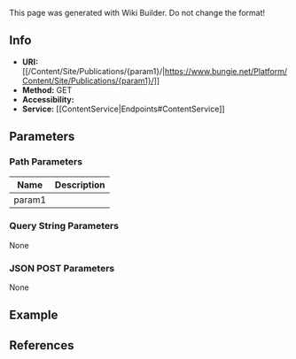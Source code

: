<span class="wiki-builder">This page was generated with Wiki Builder. Do not change the format!</span>

## Info

* **URI:** [[/Content/Site/Publications/{param1}/|https://www.bungie.net/Platform/Content/Site/Publications/{param1}/]]
* **Method:** GET
* **Accessibility:** 
* **Service:** [[ContentService|Endpoints#ContentService]]

## Parameters
### Path Parameters
Name | Description
---- | -----------
param1 | 

### Query String Parameters
None

### JSON POST Parameters
None

## Example


## References
